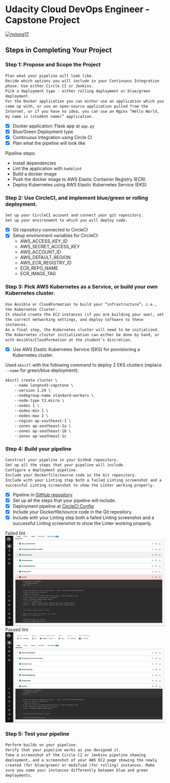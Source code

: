 # Udacity Cloud DevOps Engineer - Capstone Project 

[![nvlong17](https://circleci.com/gh/nvlong17/devops-capstone.svg?style=svg)](https://app.circleci.com/pipelines/github/nvlong17/devops-capstone)

## Steps in Completing Your Project
### Step 1: Propose and Scope the Project
    Plan what your pipeline will look like.
    Decide which options you will include in your Continuous Integration phase. Use either Circle CI or Jenkins.
    Pick a deployment type - either rolling deployment or blue/green deployment.
    For the Docker application you can either use an application which you come up with, or use an open-source application pulled from the Internet, or if you have no idea, you can use an Nginx “Hello World, my name is (student name)” application.

- [x] Docker application: Flask app at `app.py`
- [x] Blue/Green Deployment type
- [x] Continuous Integration using Circle CI
- [x] Plan what the pipeline will look like

Pipeline steps:
- Install dependencies
- Lint the application with `hadolint`
- Build a docker image
- Push the docker image to AWS Elastic Container Registry (ECR)
- Deploy Kubernetes using AWS Elastic Kubernetes Service (EKS)

### Step 2: Use CircleCI, and implement blue/green or rolling deployment. 
    Set up your CircleCI account and connect your git repository.
    Set up your environment to which you will deploy code.

- [x] Git repository connected to CircleCI
- [x] Setup environment variables for CircleCI:
    - AWS_ACCESS_KEY_ID
    - AWS_SECRET_ACCESS_KEY
    - AWS_ACCOUNT_ID
    - AWS_DEFAULT_REGION
    - AWS_ECR_REGISTRY_ID
    - ECR_REPO_NAME
    - ECR_IMAGE_TAG

### Step 3: Pick AWS Kubernetes as a Service, or build your own Kubernetes cluster.
    Use Ansible or CloudFormation to build your “infrastructure”; i.e., the Kubernetes Cluster.
    It should create the EC2 instances (if you are building your own), set the correct networking settings, and deploy software to these instances.
    As a final step, the Kubernetes cluster will need to be initialized. The Kubernetes cluster initialization can either be done by hand, or with Ansible/Cloudformation at the student’s discretion.

- [x] Use AWS Elastic Kubernetes Service (EKS) for provisioning a Kubernetes cluster.

Used `eksctl` with the following command to deploy 2 EKS clusters (replace `--name` for green/blue deployment):
```
eksctl create cluster \
    --name longnv43-capstone \
    --version 1.24 \
    --nodegroup-name standard-workers \
    --node-type t3.micro \
    --nodes 1 \
    --nodes-min 1 \
    --nodes-max 2 \
    --region ap-southeast-1 \
    --zones ap-southeast-1a \
    --zones ap-southeast-1b \
    --zones ap-southeast-1c
```

### Step 4: Build your pipeline
    Construct your pipeline in your GitHub repository.
    Set up all the steps that your pipeline will include.
    Configure a deployment pipeline.
    Include your Dockerfile/source code in the Git repository.
    Include with your Linting step both a failed Linting screenshot and a successful Linting screenshot to show the Linter working properly.

- [x] Pipeline in [GitHub repository](https://github.com/nvlong17/devops-capstone)
- [x] Set up all the steps that your pipeline will include.
- [x] Deployment pipeline at [CircleCI Config](.circleci/config.yml)
- [x] Include your Dockerfile/source code in the Git repository.
- [x] Include with your Linting step both a failed Linting screenshot and a successful Linting screenshot to show the Linter working properly.

Failed lint
![lint failed](screenshot/lint_fail.png)
Passed lint
![lint failed](screenshot/lint_pass.png)

### Step 5: Test your pipeline
    Perform builds on your pipeline.
    Verify that your pipeline works as you designed it.
    Take a screenshot of the Circle CI or Jenkins pipeline showing deployment, and a screenshot of your AWS EC2 page showing the newly created (for blue/green) or modified (for rolling) instances. Make sure you name your instances differently between blue and green deployments.